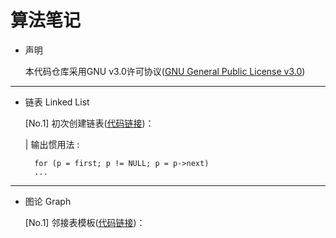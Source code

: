 # 算法笔记

* 声明

     本代码仓库采用GNU v3.0许可协议([GNU General Public License v3.0](https://github.com/whitejoce/Note/blob/main/LICENSE))
     
     
* * * 

   * 链表 Linked List
   
     [No.1] 初次创建链表([代码链接](https://github.com/whitejoce/Note/blob/main/LinkedList/LinkedList_1.c))： 
      
     | 输出惯用法 :
          
           for (p = first; p != NULL; p = p->next)
           ...
     
* * *

   * 图论 Graph
     
     [No.1] 邻接表模板([代码链接](https://github.com/whitejoce/Note/blob/main/Graph/Adjacency%20List.cpp))： 
